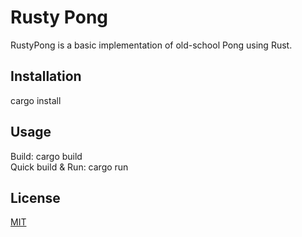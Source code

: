 # Rusty Pong

RustyPong is a basic implementation of old-school Pong using Rust.

## Installation

cargo install

## Usage

Build: cargo build  
Quick build & Run: cargo run  

## License
[MIT](https://choosealicense.com/licenses/mit/)
